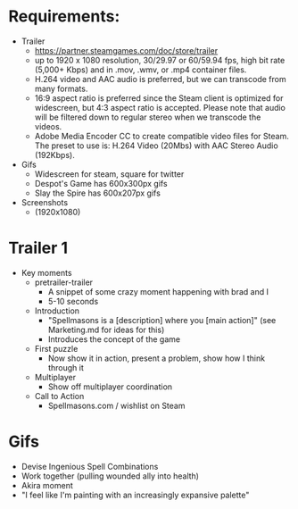 # Requirements:
- Trailer
    - https://partner.steamgames.com/doc/store/trailer
    - up to 1920 x 1080 resolution, 30/29.97 or 60/59.94 fps, high bit rate (5,000+ Kbps) and in .mov, .wmv, or .mp4 container files. 
    - H.264 video and AAC audio is preferred, but we can transcode from many formats. 
    - 16:9 aspect ratio is preferred since the Steam client is optimized for widescreen, but 4:3 aspect ratio is accepted. Please note that audio will be filtered down to regular stereo when we transcode the videos.
    - Adobe Media Encoder CC to create compatible video files for Steam. The preset to use is: H.264 Video (20Mbs) with AAC Stereo Audio (192Kbps). 
- Gifs
    - Widescreen for steam, square for twitter
    - Despot's Game has 600x300px gifs
    - Slay the Spire has 600x207px gifs
- Screenshots 
    - (1920x1080)
# Trailer 1
- Key moments
    - pretrailer-trailer
        - A snippet of some crazy moment happening with brad and I
        - 5-10 seconds
    - Introduction
        - "Spellmasons is a [description] where you [main action]" (see Marketing.md for ideas for this)
        - Introduces the concept of the game
    - First puzzle
        - Now show it in action, present a problem, show how I think through it
    - Multiplayer
        - Show off multiplayer coordination
    - Call to Action
        - Spellmasons.com / wishlist on Steam

# Gifs
- Devise Ingenious Spell Combinations
- Work together (pulling wounded ally into health)
- Akira moment
- "I feel like I'm painting with an increasingly expansive palette"